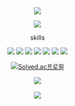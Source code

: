 <div align="center">
<img src="https://capsule-render.vercel.app/api?type=waving&color=auto&height=200&section=header&text=JJANI's+Github!&fontSize=90" />


<a href="https://woodangtangjjani.tistory.com/"><img src="https://img.shields.io/badge/Tistory-000000?style=flat-square&logo=Tistory&logoColor=white"/></a>

skills

<img src="https://img.shields.io/badge/Python-3776AB?style=flat-square&logo=python&logoColor=white"/> <img src="https://img.shields.io/badge/JavaScript-F7DF1E?style=flat-square&logo=JavaScript&logoColor=white"/>   <img src="https://img.shields.io/badge/CSS3-1572B6?style=flat-square&logo=CSS3&logoColor=white"/> <img src="https://img.shields.io/badge/HTML5-E34F26?style=flat-square&logo=HTML5&logoColor=white"/> <img src="https://img.shields.io/badge/MySQL-4479A1?style=flat-square&logo=MySQL&logoColor=white"/> <img src="https://img.shields.io/badge/Kotlin-7F52FF?style=flat-square&logo=Kotlin&logoColor=white"/> <img src="https://img.shields.io/badge/C-A8B9CC?style=flat-square&logo=C&logoColor=white"/>



[![Solved.ac프로필](http://mazassumnida.wtf/api/v2/generate_badge?boj=jjaehani)](https://solved.ac/jjaehani)

  <img src="https://github-readme-stats.vercel.app/api/top-langs/?username=jjaehani&layout=compact"><br><br>
<img src="https://github-readme-stats.vercel.app/api?username=jjaehani&show_icons=true">
</div>
